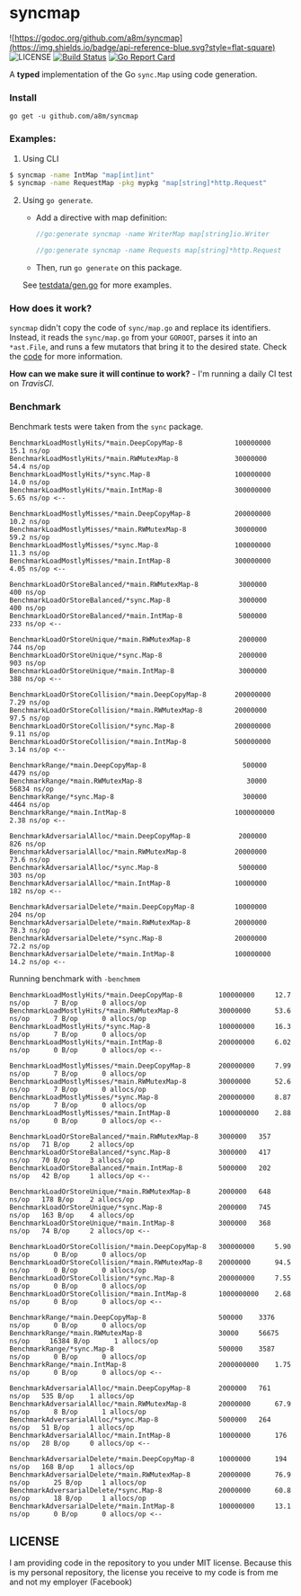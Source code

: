 # syncmap 
![https://godoc.org/github.com/a8m/syncmap](https://img.shields.io/badge/api-reference-blue.svg?style=flat-square)
![LICENSE](https://img.shields.io/badge/license-MIT-blue.svg?style=flat-square)
[![Build Status](https://travis-ci.com/a8m/syncmap.svg?token=ckAPcX3LvhP9wJPS6sgW&branch=master)](https://travis-ci.com/a8m/syncmap)
[![Go Report Card](https://goreportcard.com/badge/github.com/a8m/syncmap)](https://goreportcard.com/report/github.com/a8m/syncmap)

A __typed__ implementation of the Go `sync.Map` using code generation. 

### Install

```
go get -u github.com/a8m/syncmap
```

### Examples:

1. Using CLI
  ```bash
  $ syncmap -name IntMap "map[int]int"
  $ syncmap -name RequestMap -pkg mypkg "map[string]*http.Request"
  ```
  
2. Using `go generate`.
    
   - Add a directive with map definition:
     ```go
     //go:generate syncmap -name WriterMap map[string]io.Writer
   
     //go:generate syncmap -name Requests map[string]*http.Request
     ```
   - Then, run `go generate` on this package. 

   See [testdata/gen.go](https://github.com/a8m/syncmap/blob/master/testdata/gen.go) for more examples.
   
### How does it work?

`syncmap` didn't copy the code of `sync/map.go` and replace its identifiers. Instead, it reads the `sync/map.go` from
your `GOROOT`, parses it into an `*ast.File`, and runs a few mutators that bring it to the desired state.
Check the [code](https://github.com/a8m/syncmap/blob/master/syncmap.go#L91) for more information.

__How can we make sure it will continue to work?__ - I'm running a daily CI test on _TravisCI_.
   
### Benchmark
Benchmark tests were taken from the `sync` package.
```
BenchmarkLoadMostlyHits/*main.DeepCopyMap-8         	100000000	        15.1 ns/op
BenchmarkLoadMostlyHits/*main.RWMutexMap-8          	30000000	        54.4 ns/op
BenchmarkLoadMostlyHits/*sync.Map-8                 	100000000	        14.0 ns/op
BenchmarkLoadMostlyHits/*main.IntMap-8              	300000000	        5.65 ns/op <--

BenchmarkLoadMostlyMisses/*main.DeepCopyMap-8       	200000000	        10.2 ns/op
BenchmarkLoadMostlyMisses/*main.RWMutexMap-8        	30000000	        59.2 ns/op
BenchmarkLoadMostlyMisses/*sync.Map-8               	100000000	        11.3 ns/op
BenchmarkLoadMostlyMisses/*main.IntMap-8            	300000000	        4.05 ns/op <--

BenchmarkLoadOrStoreBalanced/*main.RWMutexMap-8     	 3000000	        400 ns/op
BenchmarkLoadOrStoreBalanced/*sync.Map-8            	 3000000	        400 ns/op
BenchmarkLoadOrStoreBalanced/*main.IntMap-8         	 5000000	        233 ns/op <--

BenchmarkLoadOrStoreUnique/*main.RWMutexMap-8       	 2000000	        744 ns/op
BenchmarkLoadOrStoreUnique/*sync.Map-8              	 2000000	        903 ns/op
BenchmarkLoadOrStoreUnique/*main.IntMap-8           	 3000000	        388 ns/op <--

BenchmarkLoadOrStoreCollision/*main.DeepCopyMap-8   	200000000	        7.29 ns/op
BenchmarkLoadOrStoreCollision/*main.RWMutexMap-8    	20000000	        97.5 ns/op
BenchmarkLoadOrStoreCollision/*sync.Map-8           	200000000	        9.11 ns/op
BenchmarkLoadOrStoreCollision/*main.IntMap-8        	500000000	        3.14 ns/op <--

BenchmarkRange/*main.DeepCopyMap-8                  	  500000	        4479 ns/op
BenchmarkRange/*main.RWMutexMap-8                   	   30000	        56834 ns/op
BenchmarkRange/*sync.Map-8                          	  300000	        4464 ns/op
BenchmarkRange/*main.IntMap-8                       	1000000000	        2.38 ns/op <--

BenchmarkAdversarialAlloc/*main.DeepCopyMap-8       	 2000000	        826 ns/op
BenchmarkAdversarialAlloc/*main.RWMutexMap-8        	20000000	        73.6 ns/op
BenchmarkAdversarialAlloc/*sync.Map-8               	 5000000	        303 ns/op
BenchmarkAdversarialAlloc/*main.IntMap-8            	10000000	        182 ns/op <--

BenchmarkAdversarialDelete/*main.DeepCopyMap-8      	10000000	        204 ns/op
BenchmarkAdversarialDelete/*main.RWMutexMap-8       	20000000	        78.3 ns/op
BenchmarkAdversarialDelete/*sync.Map-8              	20000000	        72.2 ns/op
BenchmarkAdversarialDelete/*main.IntMap-8           	100000000	        14.2 ns/op <--
```

Running benchmark with `-benchmem`
```
BenchmarkLoadMostlyHits/*main.DeepCopyMap-8         100000000	  12.7 ns/op	  7 B/op	  0 allocs/op
BenchmarkLoadMostlyHits/*main.RWMutexMap-8          30000000	  53.6 ns/op	  7 B/op	  0 allocs/op
BenchmarkLoadMostlyHits/*sync.Map-8                 100000000	  16.3 ns/op	  7 B/op	  0 allocs/op
BenchmarkLoadMostlyHits/*main.IntMap-8              200000000	  6.02 ns/op	  0 B/op	  0 allocs/op <--

BenchmarkLoadMostlyMisses/*main.DeepCopyMap-8       200000000	  7.99 ns/op	  7 B/op	  0 allocs/op
BenchmarkLoadMostlyMisses/*main.RWMutexMap-8        30000000	  52.6 ns/op	  7 B/op	  0 allocs/op
BenchmarkLoadMostlyMisses/*sync.Map-8               200000000	  8.87 ns/op	  7 B/op	  0 allocs/op
BenchmarkLoadMostlyMisses/*main.IntMap-8            1000000000	  2.88 ns/op	  0 B/op	  0 allocs/op <--

BenchmarkLoadOrStoreBalanced/*main.RWMutexMap-8     3000000	  357 ns/op	  71 B/op	  2 allocs/op
BenchmarkLoadOrStoreBalanced/*sync.Map-8            3000000	  417 ns/op	  70 B/op	  3 allocs/op
BenchmarkLoadOrStoreBalanced/*main.IntMap-8         5000000	  202 ns/op	  42 B/op	  1 allocs/op <--

BenchmarkLoadOrStoreUnique/*main.RWMutexMap-8       2000000	  648 ns/op	  178 B/op	  2 allocs/op
BenchmarkLoadOrStoreUnique/*sync.Map-8              2000000	  745 ns/op	  163 B/op	  4 allocs/op
BenchmarkLoadOrStoreUnique/*main.IntMap-8           3000000	  368 ns/op	  74 B/op	  2 allocs/op <--

BenchmarkLoadOrStoreCollision/*main.DeepCopyMap-8   300000000	  5.90 ns/op	  0 B/op	  0 allocs/op
BenchmarkLoadOrStoreCollision/*main.RWMutexMap-8    20000000	  94.5 ns/op	  0 B/op	  0 allocs/op
BenchmarkLoadOrStoreCollision/*sync.Map-8           200000000	  7.55 ns/op	  0 B/op	  0 allocs/op
BenchmarkLoadOrStoreCollision/*main.IntMap-8        1000000000	  2.68 ns/op	  0 B/op	  0 allocs/op <--

BenchmarkRange/*main.DeepCopyMap-8                  500000	  3376 ns/op	  0 B/op	  0 allocs/op
BenchmarkRange/*main.RWMutexMap-8                   30000	  56675 ns/op	  16384 B/op	  1 allocs/op
BenchmarkRange/*sync.Map-8                          500000	  3587 ns/op	  0 B/op	  0 allocs/op
BenchmarkRange/*main.IntMap-8                       2000000000	  1.75 ns/op	  0 B/op	  0 allocs/op <--

BenchmarkAdversarialAlloc/*main.DeepCopyMap-8       2000000	  761 ns/op	  535 B/op	  1 allocs/op
BenchmarkAdversarialAlloc/*main.RWMutexMap-8        20000000	  67.9 ns/op	  8 B/op	  1 allocs/op
BenchmarkAdversarialAlloc/*sync.Map-8               5000000	  264 ns/op	  51 B/op	  1 allocs/op
BenchmarkAdversarialAlloc/*main.IntMap-8            10000000	  176 ns/op	  28 B/op	  0 allocs/op <--

BenchmarkAdversarialDelete/*main.DeepCopyMap-8      10000000	  194 ns/op	  168 B/op	  1 allocs/op
BenchmarkAdversarialDelete/*main.RWMutexMap-8       20000000	  76.9 ns/op	  25 B/op	  1 allocs/op
BenchmarkAdversarialDelete/*sync.Map-8              20000000	  60.8 ns/op	  18 B/op	  1 allocs/op
BenchmarkAdversarialDelete/*main.IntMap-8           100000000	  13.1 ns/op	  0 B/op	  0 allocs/op <--
```


## LICENSE
I am providing code in the repository to you under MIT license. Because this is my personal repository, the license you receive to my code is from me and not my employer (Facebook)

